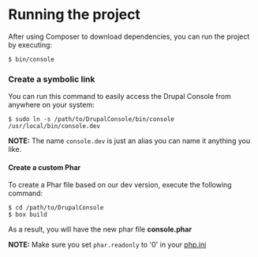 # Running the project


After using Composer to download dependencies, you can run the project by executing:

```
$ bin/console
```

### Create a symbolic link

You can run this command to easily access the Drupal Console from anywhere on your system:

```
$ sudo ln -s /path/to/DrupalConsole/bin/console /usr/local/bin/console.dev
```

**NOTE:** The name `console.dev` is just an alias you can name it anything you like.

#### Create a custom Phar

To create a Phar file based on our dev version, execute the following command:

```
$ cd /path/to/DrupalConsole
$ box build
```

As a result, you will have the new phar file **console.phar**

**NOTE:** Make sure you set `phar.readonly` to '0' in your [php.ini](http://php.net/manual/en/phar.configuration.php)

